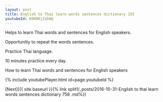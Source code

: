 ```yaml
---
layout: post
title: English to Thai learn words sentences dictionary 155 
youtubeId: KOKN0j2a58Q
---
```

 
 
Helps to learn Thai words and sentences for English speakers.

Opportunitiy to repeat the words sentences. 

Practice Thai language. 
 
10 minutes practice every day. 
 
How to learn Thai words and sentences for English speakers 
 
{% include youtubePlayer.html id=page.youtubeId %}
 
 
[Next]({{ site.baseurl }}{% link  split1/_posts/2016-10-31-English to thai learn words sentences dictionary 758 .md%})
 
